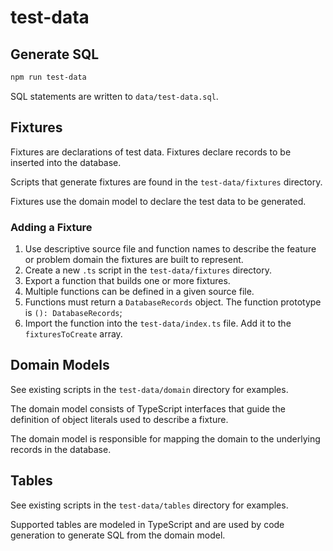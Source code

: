 # test-data

## Generate SQL

```sh
npm run test-data
```

SQL statements are written to `data/test-data.sql`.

## Fixtures

Fixtures are declarations of test data. Fixtures declare records to be inserted into the database.

Scripts that generate fixtures are found in the `test-data/fixtures` directory.

Fixtures use the domain model to declare the test data to be generated.

### Adding a Fixture

1. Use descriptive source file and function names to describe the feature or problem domain the fixtures are built to represent.
1. Create a new `.ts` script in the `test-data/fixtures` directory.
1. Export a function that builds one or more fixtures.
1. Multiple functions can be defined in a given source file.
1. Functions must return a `DatabaseRecords` object. The function prototype is `(): DatabaseRecords`;
1. Import the function into the `test-data/index.ts` file. Add it to the `fixturesToCreate` array.

## Domain Models

See existing scripts in the `test-data/domain` directory for examples.

The domain model consists of TypeScript interfaces that guide the definition of object literals used to describe a fixture.

The domain model is responsible for mapping the domain to the underlying records in the database.

## Tables

See existing scripts in the `test-data/tables` directory for examples.

Supported tables are modeled in TypeScript and are used by code generation to generate SQL
from the domain model.

